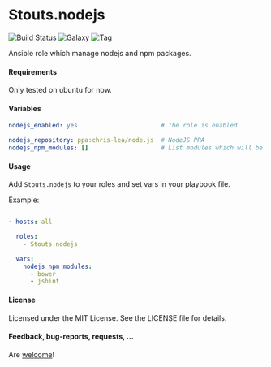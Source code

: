 Stouts.nodejs
=============

[![Build Status](http://img.shields.io/travis/Stouts/Stouts.nodejs.svg?style=flat-square)](https://travis-ci.org/Stouts/Stouts.nodejs)
[![Galaxy](http://img.shields.io/badge/galaxy-Stouts.nodejs-blue.svg?style=flat-square)](https://galaxy.nodejs.com/list#/roles/983)
[![Tag](http://img.shields.io/github/tag/Stouts/Stouts.nodejs.svg?style=flat-square)]()

Ansible role which manage nodejs and npm packages.

#### Requirements

Only tested on ubuntu for now.

#### Variables

```yaml
nodejs_enabled: yes                       # The role is enabled

nodejs_repository: ppa:chris-lea/node.js  # NodeJS PPA
nodejs_npm_modules: []                    # List modules which will be installed
```

#### Usage

Add `Stouts.nodejs` to your roles and set vars in your playbook file.

Example:

```yaml

- hosts: all

  roles:
    - Stouts.nodejs

  vars:
    nodejs_npm_modules:
      - bower
      - jshint
```

#### License

Licensed under the MIT License. See the LICENSE file for details.

#### Feedback, bug-reports, requests, ...

Are [welcome](https://github.com/Stouts/Stouts.nodejs/issues)!
